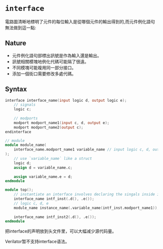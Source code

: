 # `interface`
電路圖清晰地標明了元件的每位輸入是從哪個元件的輸出得到的,而元件例化語句無法做到這一點:

## Nature
* 元件例化語句部標出訊號是作為輸入還是輸出。
* 訊號相關模塊地例化代碼可能隔了很遠。
* 不同模塊可能複用同一部分接口。
* 添加一個街口需要修改多處代碼。


## Syntax
```verilog
interface interface_name(input logic d, output logic e);
    // signals
    logic c;
    
    // modports
    modport modport_name1(input c, d, output e);
    modport modport_name2(output c);
endinterface
```
```verilog
// module
module module_name(
	interface_name.modport_name1 variable_name // input logic c, d, output logic e
);
    // use `variable_name` like a struct
    logic d;
    assign d = variable_name.c;
    
    assign variable_name.e = d;
endmodule
```
```verilog
module top();
    // instantiate an interface involves declaring the singals inside it
    interface_name intf_inst(.d(), .e());
    // logic c, d, e
    module_name instance_name(.variable_name(intf_inst.modport_name1));
    
    interface_name intf_inst2(.d(), .e());
endmodule
```

把interface的声明放到头文件里，可以大幅减少源代码量。

Verilator暂不支持interface语法。

